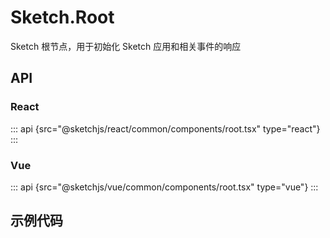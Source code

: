 # Sketch.Root

Sketch 根节点，用于初始化 Sketch 应用和相关事件的响应

## API

### React
::: api {src="@sketchjs/react/common/components/root.tsx" type="react"}
:::

### Vue
::: api {src="@sketchjs/vue/common/components/root.tsx" type="vue"}
:::
## 示例代码
